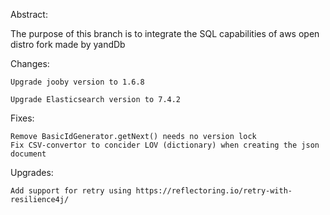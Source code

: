 Abstract: 

The purpose of this branch is to integrate the SQL capabilities of aws open distro fork made by yandDb 

Changes: 
    
    Upgrade jooby version to 1.6.8
    
    Upgrade Elasticsearch version to 7.4.2

Fixes:
 
    Remove BasicIdGenerator.getNext() needs no version lock
    Fix CSV-convertor to concider LOV (dictionary) when creating the json document   

Upgrades: 
    
    Add support for retry using https://reflectoring.io/retry-with-resilience4j/
